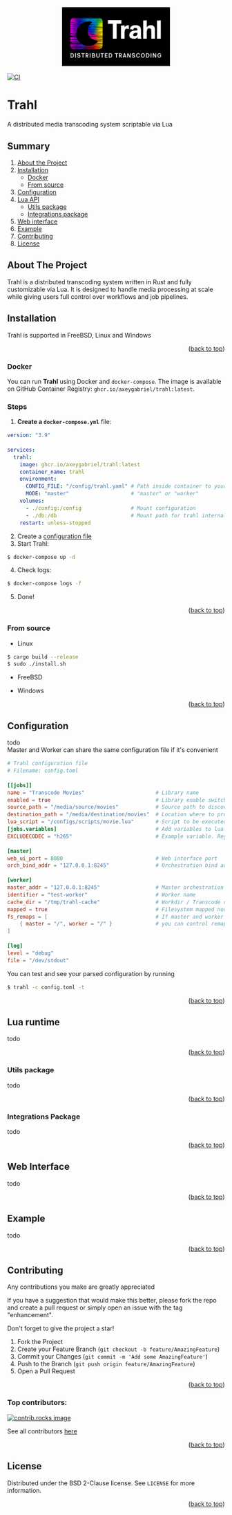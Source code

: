 <a id="readme-top"></a>

<!-- LOGO -->
<br />
<p align="center">
    <a href="https://github.com/AxeyGabriel/trahl">
        <img src="https://raw.githubusercontent.com/AxeyGabriel/trahl/refs/heads/master/.github/assets/logo.png" width="250">
    </a>
</p>

[![CI][ci-shield]][ci-url]

# Trahl
A distributed media transcoding system scriptable via Lua

<!-- SUMMARY -->
## Summary
1. [About the Project](#about-the-project)
2. [Installation](#installation)
   - [Docker](#docker)
   - [From source](#from-source)
3. [Configuration](#configuration)
4. [Lua API](#lua-runtime)
   - [Utils package](#utils-package)
   - [Integrations package](#integrations-package)
5. [Web interface](#web-interface)
6. [Example](#example)
7. [Contributing](#contributing)
8. [License](#license)

<!-- ABOUT -->
## About The Project
Trahl is a distributed transcoding system written in Rust and fully customizable via Lua. It is designed to handle media processing at scale while giving users full control over workflows and job pipelines.

<!-- INSTALLATION -->
## Installation
Trahl is supported in FreeBSD, Linux and Windows
<p align="right">(<a href="#readme-top">back to top</a>)</p>

### Docker
You can run **Trahl** using Docker and `docker-compose`. The image is available on GitHub Container Registry: `ghcr.io/axeygabriel/trahl:latest`.

### Steps

1. **Create a `docker-compose.yml`** file:

```yaml
version: "3.9"

services:
  trahl:
    image: ghcr.io/axeygabriel/trahl:latest
    container_name: trahl
    environment:
      CONFIG_FILE: "/config/trahl.yaml" # Path inside container to your config
      MODE: "master"                    # "master" or "worker"
    volumes:
      - ./config:/config                # Mount configuration
      - ./db:/db                        # Mount path for trahl internal files
    restart: unless-stopped
```
2. Create a [configuration file](#configuration)
3. Start Trahl:
```bash
$ docker-compose up -d
```
4. Check logs:
```bash
$ docker-compose logs -f
```
5. Done!

<p align="right">(<a href="#readme-top">back to top</a>)</p>

### From source

* Linux
```bash
$ cargo build --release
$ sudo ./install.sh
```

* FreeBSD

* Windows
<p align="right">(<a href="#readme-top">back to top</a>)</p>

<!-- Configuration -->
## Configuration
todo</br>
Master and Worker can share the same configuration file if it's convenient</br>

```toml
# Trahl configuration file
# Filename: config.toml

[[jobs]]
name = "Transcode Movies"                       # Library name
enabled = true                                  # Library enable switch
source_path = "/media/source/movies"            # Source path to discover new jobs
destination_path = "/media/destination/movies"  # Location where to processed file
lua_script = "/configs/scripts/movie.lua"       # Script to be executed
[jobs.variables]                                # Add variables to lua context, accesible in _trahl.vars table
EXCLUDECODEC = "h265"                           # Example variable. Regex matching works

[master]
web_ui_port = 8080                              # Web interface port
orch_bind_addr = "127.0.0.1:8245"               # Orchestration bind address

[worker]
master_addr = "127.0.0.1:8245"                  # Master orchestration ip:port
identifier = "test-worker"                      # Worker name
cache_dir = "/tmp/trahl-cache"                  # Workdir / Transcode cache (write intensive)
mapped = true                                   # Filesystem mapped node
fs_remaps = [                                   # If master and worker diverges in path,
    { master = "/", worker = "/" }              # you can control remapping here
]

[log]
level = "debug"
file = "/dev/stdout"
```

You can test and see your parsed configuration by running
```bash trahl
$ trahl -c config.toml -t
```
<p align="right">(<a href="#readme-top">back to top</a>)</p>

<!-- Lua runtime -->
## Lua runtime
todo
<p align="right">(<a href="#readme-top">back to top</a>)</p>

### Utils package
todo
<p align="right">(<a href="#readme-top">back to top</a>)</p>

### Integrations Package
todo
<p align="right">(<a href="#readme-top">back to top</a>)</p>

<!-- Web interface -->
## Web Interface
todo
<p align="right">(<a href="#readme-top">back to top</a>)</p>

<!-- Example -->
## Example
todo
<p align="right">(<a href="#readme-top">back to top</a>)</p>

<!-- Contributing -->
## Contributing
Any contributions you make are greatly appreciated

If you have a suggestion that would make this better, please fork the repo and create a pull request or simply open an issue with the tag "enhancement".

Don't forget to give the project a star!

1. Fork the Project
2. Create your Feature Branch (`git checkout -b feature/AmazingFeature`)
3. Commit your Changes (`git commit -m 'Add some AmazingFeature'`)
4. Push to the Branch (`git push origin feature/AmazingFeature`)
5. Open a Pull Request

<p align="right">(<a href="#readme-top">back to top</a>)</p>

### Top contributors:

<a href="https://github.com/AxeyGabriel/trahl/graphs/contributors">
  <img src="https://contrib.rocks/image?repo=AxeyGabriel/trahl" alt="contrib.rocks image" />
</a>

See all contributors [here](https://github.com/AxeyGabriel/trahl/graphs/contributors)

<p align="right">(<a href="#readme-top">back to top</a>)</p>

<!-- LICENSE -->
## License

Distributed under the BSD 2-Clause license. See `LICENSE` for more information.

<p align="right">(<a href="#readme-top">back to top</a>)</p>

[ci-shield]: https://github.com/AxeyGabriel/trahl/actions/workflows/ci.yml/badge.svg?style=for-the-badge&branch=master
[ci-url]: https://github.com/AxeyGabriel/trahl/actions/workflows/ci.yml
